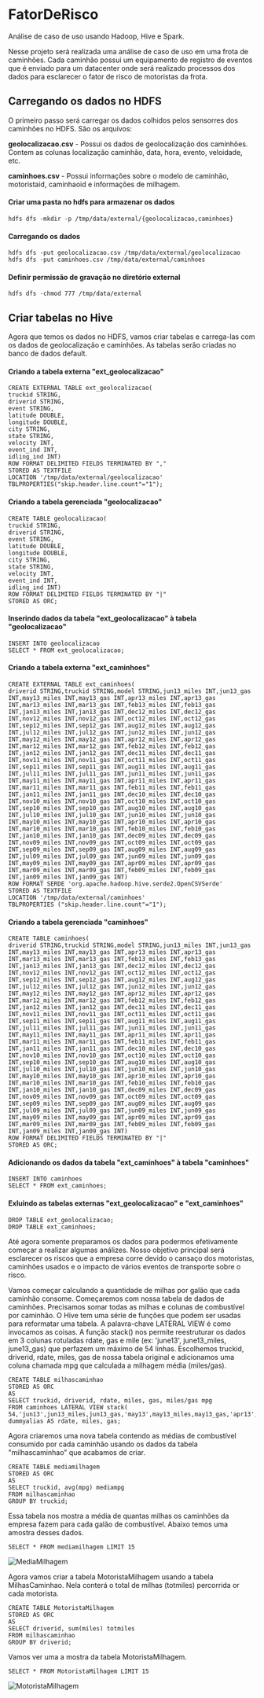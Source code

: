 # FatorDeRisco
Análise de caso de uso usando Hadoop, Hive e Spark.


Nesse projeto será realizada uma análise de caso de uso em uma frota de caminhões. Cada caminhão possui um equipamento de registro de eventos que é enviado para um datacenter onde será realizado processos dos dados para esclarecer o fator de risco de motoristas da frota.

## Carregando os dados no HDFS

O primeiro passo será carregar os dados colhidos pelos sensorres dos caminhões no HDFS. São os arquivos:

__geolocalizacao.csv__ - Possui os dados de geolocalização dos caminhões. Contem as colunas localização caminhão, data, hora, evento, veloidade, etc.

__caminhoes.csv__ - Possui informações sobre o modelo de caminhão, motoristaid, caminhaoid e informações de milhagem.

#### Criar uma pasta no hdfs para armazenar os dados
```
hdfs dfs -mkdir -p /tmp/data/external/{geolocalizacao,caminhoes}
```

#### Carregando os dados
```
hdfs dfs -put geolocalizacao.csv /tmp/data/external/geolocalizacao
hdfs dfs -put caminhoes.csv /tmp/data/external/caminhoes
```

#### Definir permissão de gravação no diretório external
```
hdfs dfs -chmod 777 /tmp/data/external
```

## Criar tabelas no Hive

Agora que temos os dados no HDFS, vamos criar tabelas e carrega-las com os dados de geolocalização e caminhões. As tabelas serão criadas no banco de dados default.

#### Criando a tabela externa "ext_geolocalizacao"
```
CREATE EXTERNAL TABLE ext_geolocalizacao(
truckid STRING,
driverid STRING, 
event STRING, 
latitude DOUBLE, 
longitude DOUBLE, 
city STRING,
state STRING,
velocity INT,
event_ind INT,
idling_ind INT)
ROW FORMAT DELIMITED FIELDS TERMINATED BY ","
STORED AS TEXTFILE
LOCATION '/tmp/data/external/geolocalizacao'
TBLPROPERTIES("skip.header.line.count"="1");
```

#### Criando a tabela gerenciada "geolocalizacao"
```
CREATE TABLE geolocalizacao(
truckid STRING, 
driverid STRING, 
event STRING, 
latitude DOUBLE, 
longitude DOUBLE, 
city STRING,
state STRING,
velocity INT,
event_ind INT,
idling_ind INT)
ROW FORMAT DELIMITED FIELDS TERMINATED BY "|"
STORED AS ORC;
```

#### Inserindo dados da tabela "ext_geolocalizacao" à tabela "geolocalizacao"
```
INSERT INTO geolocalizacao 
SELECT * FROM ext_geolocalizacao;
```

#### Criando a tabela externa "ext_caminhoes"
```
CREATE EXTERNAL TABLE ext_caminhoes(
driverid STRING,truckid STRING,model STRING,jun13_miles INT,jun13_gas INT,may13_miles INT,may13_gas INT,apr13_miles INT,apr13_gas INT,mar13_miles INT,mar13_gas INT,feb13_miles INT,feb13_gas INT,jan13_miles INT,jan13_gas INT,dec12_miles INT,dec12_gas INT,nov12_miles INT,nov12_gas INT,oct12_miles INT,oct12_gas INT,sep12_miles INT,sep12_gas INT,aug12_miles INT,aug12_gas INT,jul12_miles INT,jul12_gas INT,jun12_miles INT,jun12_gas INT,may12_miles INT,may12_gas INT,apr12_miles INT,apr12_gas INT,mar12_miles INT,mar12_gas INT,feb12_miles INT,feb12_gas INT,jan12_miles INT,jan12_gas INT,dec11_miles INT,dec11_gas INT,nov11_miles INT,nov11_gas INT,oct11_miles INT,oct11_gas INT,sep11_miles INT,sep11_gas INT,aug11_miles INT,aug11_gas INT,jul11_miles INT,jul11_gas INT,jun11_miles INT,jun11_gas INT,may11_miles INT,may11_gas INT,apr11_miles INT,apr11_gas INT,mar11_miles INT,mar11_gas INT,feb11_miles INT,feb11_gas INT,jan11_miles INT,jan11_gas INT,dec10_miles INT,dec10_gas INT,nov10_miles INT,nov10_gas INT,oct10_miles INT,oct10_gas INT,sep10_miles INT,sep10_gas INT,aug10_miles INT,aug10_gas INT,jul10_miles INT,jul10_gas INT,jun10_miles INT,jun10_gas INT,may10_miles INT,may10_gas INT,apr10_miles INT,apr10_gas INT,mar10_miles INT,mar10_gas INT,feb10_miles INT,feb10_gas INT,jan10_miles INT,jan10_gas INT,dec09_miles INT,dec09_gas INT,nov09_miles INT,nov09_gas INT,oct09_miles INT,oct09_gas INT,sep09_miles INT,sep09_gas INT,aug09_miles INT,aug09_gas INT,jul09_miles INT,jul09_gas INT,jun09_miles INT,jun09_gas INT,may09_miles INT,may09_gas INT,apr09_miles INT,apr09_gas INT,mar09_miles INT,mar09_gas INT,feb09_miles INT,feb09_gas INT,jan09_miles INT,jan09_gas INT)
ROW FORMAT SERDE 'org.apache.hadoop.hive.serde2.OpenCSVSerde'
STORED AS TEXTFILE
LOCATION '/tmp/data/external/caminhoes'
TBLPROPERTIES ("skip.header.line.count"="1");
```


#### Criando a tabela gerenciada "caminhoes"
```
CREATE TABLE caminhoes(
driverid STRING,truckid STRING,model STRING,jun13_miles INT,jun13_gas INT,may13_miles INT,may13_gas INT,apr13_miles INT,apr13_gas INT,mar13_miles INT,mar13_gas INT,feb13_miles INT,feb13_gas INT,jan13_miles INT,jan13_gas INT,dec12_miles INT,dec12_gas INT,nov12_miles INT,nov12_gas INT,oct12_miles INT,oct12_gas INT,sep12_miles INT,sep12_gas INT,aug12_miles INT,aug12_gas INT,jul12_miles INT,jul12_gas INT,jun12_miles INT,jun12_gas INT,may12_miles INT,may12_gas INT,apr12_miles INT,apr12_gas INT,mar12_miles INT,mar12_gas INT,feb12_miles INT,feb12_gas INT,jan12_miles INT,jan12_gas INT,dec11_miles INT,dec11_gas INT,nov11_miles INT,nov11_gas INT,oct11_miles INT,oct11_gas INT,sep11_miles INT,sep11_gas INT,aug11_miles INT,aug11_gas INT,jul11_miles INT,jul11_gas INT,jun11_miles INT,jun11_gas INT,may11_miles INT,may11_gas INT,apr11_miles INT,apr11_gas INT,mar11_miles INT,mar11_gas INT,feb11_miles INT,feb11_gas INT,jan11_miles INT,jan11_gas INT,dec10_miles INT,dec10_gas INT,nov10_miles INT,nov10_gas INT,oct10_miles INT,oct10_gas INT,sep10_miles INT,sep10_gas INT,aug10_miles INT,aug10_gas INT,jul10_miles INT,jul10_gas INT,jun10_miles INT,jun10_gas INT,may10_miles INT,may10_gas INT,apr10_miles INT,apr10_gas INT,mar10_miles INT,mar10_gas INT,feb10_miles INT,feb10_gas INT,jan10_miles INT,jan10_gas INT,dec09_miles INT,dec09_gas INT,nov09_miles INT,nov09_gas INT,oct09_miles INT,oct09_gas INT,sep09_miles INT,sep09_gas INT,aug09_miles INT,aug09_gas INT,jul09_miles INT,jul09_gas INT,jun09_miles INT,jun09_gas INT,may09_miles INT,may09_gas INT,apr09_miles INT,apr09_gas INT,mar09_miles INT,mar09_gas INT,feb09_miles INT,feb09_gas INT,jan09_miles INT,jan09_gas INT)
ROW FORMAT DELIMITED FIELDS TERMINATED BY "|"
STORED AS ORC;
```

#### Adicionando os dados da tabela "ext_caminhoes" à tabela "caminhoes"
```
INSERT INTO caminhoes
SELECT * FROM ext_caminhoes;
```

#### Exluindo as tabelas externas "ext_geolocalizacao" e "ext_caminhoes"
```
DROP TABLE ext_geolocalizacao;
DROP TABLE ext_caminhoes;
```

Até agora somente preparamos os dados para podermos efetivamente começar a realizar algumas análizes. Nosso objetivo principal será esclarecer os riscos que a empresa corre devido o cansaço dos motoristas, caminhões usados e o impacto de vários eventos de transporte sobre o risco.

Vamos começar calculando a quantidade de milhas por galão que cada caminhão consome. Começaremos com nossa tabela de dados de caminhões. Precisamos somar todas as milhas e colunas de combustível por caminhão. O Hive tem uma série de funções que podem ser usadas para reformatar uma tabela. A palavra-chave LATERAL VIEW é como invocamos as coisas. A função stack() nos permite reestruturar os dados em 3 colunas rotuladas rdate, gas e mile (ex: 'june13', june13_miles, june13_gas) que perfazem um máximo de 54 linhas. Escolhemos truckid, driverid, rdate, miles, gas de nossa tabela original e adicionamos uma coluna chamada mpg que calculada a milhagem média (miles/gas).

```
CREATE TABLE milhascaminhao 
STORED AS ORC 
AS 
SELECT truckid, driverid, rdate, miles, gas, miles/gas mpg 
FROM caminhoes LATERAL VIEW stack(
54,'jun13',jun13_miles,jun13_gas,'may13',may13_miles,may13_gas,'apr13',apr13_miles,apr13_gas,'mar13',mar13_miles,mar13_gas,'feb13',feb13_miles,feb13_gas,'jan13',jan13_miles,jan13_gas,'dec12',dec12_miles,dec12_gas,'nov12',nov12_miles,nov12_gas,'oct12',oct12_miles,oct12_gas,'sep12',sep12_miles,sep12_gas,'aug12',aug12_miles,aug12_gas,'jul12',jul12_miles,jul12_gas,'jun12',jun12_miles,jun12_gas,'may12',may12_miles,may12_gas,'apr12',apr12_miles,apr12_gas,'mar12',mar12_miles,mar12_gas,'feb12',feb12_miles,feb12_gas,'jan12',jan12_miles,jan12_gas,'dec11',dec11_miles,dec11_gas,'nov11',nov11_miles,nov11_gas,'oct11',oct11_miles,oct11_gas,'sep11',sep11_miles,sep11_gas,'aug11',aug11_miles,aug11_gas,'jul11',jul11_miles,jul11_gas,'jun11',jun11_miles,jun11_gas,'may11',may11_miles,may11_gas,'apr11',apr11_miles,apr11_gas,'mar11',mar11_miles,mar11_gas,'feb11',feb11_miles,feb11_gas,'jan11',jan11_miles,jan11_gas,'dec10',dec10_miles,dec10_gas,'nov10',nov10_miles,nov10_gas,'oct10',oct10_miles,oct10_gas,'sep10',sep10_miles,sep10_gas,'aug10',aug10_miles,aug10_gas,'jul10',jul10_miles,jul10_gas,'jun10',jun10_miles,jun10_gas,'may10',may10_miles,may10_gas,'apr10',apr10_miles,apr10_gas,'mar10',mar10_miles,mar10_gas,'feb10',feb10_miles,feb10_gas,'jan10',jan10_miles,jan10_gas,'dec09',dec09_miles,dec09_gas,'nov09',nov09_miles,nov09_gas,'oct09',oct09_miles,oct09_gas,'sep09',sep09_miles,sep09_gas,'aug09',aug09_miles,aug09_gas,'jul09',jul09_miles,jul09_gas,'jun09',jun09_miles,jun09_gas,'may09',may09_miles,may09_gas,'apr09',apr09_miles,apr09_gas,'mar09',mar09_miles,mar09_gas,'feb09',feb09_miles,feb09_gas,'jan09',jan09_miles,jan09_gas) 
dummyalias AS rdate, miles, gas;
```

Agora criaremos uma nova tabela contendo as médias de combustível consumido por cada caminhão usando  os dados da tabela "milhascaminhao" que acabamos de criar.
```
CREATE TABLE mediamilhagem
STORED AS ORC
AS
SELECT truckid, avg(mpg) mediampg
FROM milhascaminhao
GROUP BY truckid;
```

Essa tabela nos mostra a média de quantas milhas os caminhões da empresa fazem para cada galão de combustível. Abaixo temos uma amostra desses dados.

```SELECT * FROM mediamilhagem LIMIT 15```

![MediaMilhagem](https://github.com/BrunoHarlis/FatorDeRisco/blob/main/ImagensFatorDeRisco/MediaMilhagem.png)


Agora vamos criar a tabela MotoristaMilhagem usando a tabela MilhasCaminhao. Nela conterá o total de milhas (totmiles) percorrida or cada motorista.


```
CREATE TABLE MotoristaMilhagem
STORED AS ORC
AS
SELECT driverid, sum(miles) totmiles
FROM milhascaminhao
GROUP BY driverid;
```

Vamos ver uma a mostra da tabela MotoristaMilhagem.

```SELECT * FROM MotoristaMilhagem LIMIT 15```

![MotoristaMilhagem](https://github.com/BrunoHarlis/FatorDeRisco/blob/main/ImagensFatorDeRisco/MotoristaMilhagem.png)


